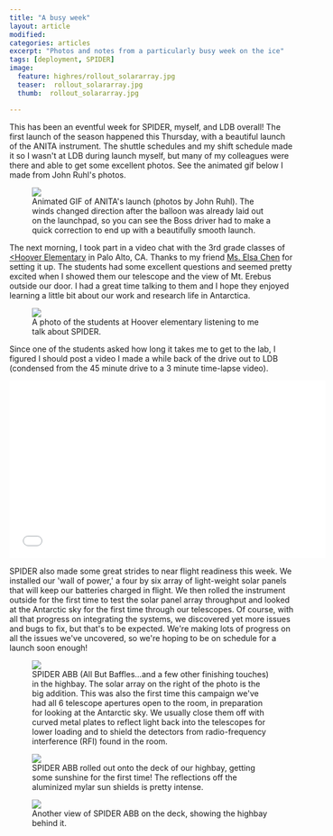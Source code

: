 ```yaml
---
title: "A busy week"
layout: article
modified:
categories: articles
excerpt: "Photos and notes from a particularly busy week on the ice"
tags: [deployment, SPIDER]
image:
  feature: highres/rollout_solararray.jpg
  teaser:  rollout_solararray.jpg
  thumb:  rollout_solararray.jpg

---
```


This has been an eventful week for SPIDER, myself, and LDB overall!  The first launch of the season happened this Thursday, with a beautiful launch of the ANITA instrument. The shuttle schedules and my shift schedule made it so I wasn't at LDB during launch myself, but many of my colleagues were there and able to get some excellent photos. See the animated gif below I made from John Ruhl's photos.  

<figure>
        <a href="{{ site.url }}/images/anita_launch_lower.gif"><img src="{{ site.url }}/images/anita_launch_lower.gif"></a>
        <figcaption>Animated GIF of ANITA's launch (photos by John Ruhl). The winds changed direction after the balloon was already laid out on the launchpad, so you can see the Boss driver had to make a quick correction to end up with a beautifully smooth launch. </figcaption>
</figure>

The next morning, I took part in a video chat with the 3rd grade classes of <a href ="http://www.hoover.pausd.org"><Hoover Elementary<a> in Palo Alto, CA. Thanks to my friend <a href ="https://twitter.com/MsElsaChen">Ms. Elsa Chen</a> for setting it up. The students had some excellent questions and seemed pretty excited when I showed them our telescope and the view of Mt. Erebus outside our door. I had a great time talking to them and I hope they enjoyed learning a little bit about our work and research life in Antarctica.
  
<figure>
        <a href="{{ site.url }}/images/highres/hoover_elem.jpg"><img src="{{ site.url }}/images/hoover_elem.jpg"></a>
        <figcaption>A photo of the students at Hoover elementary listening to me talk about SPIDER.</figcaption>
</figure>

 Since one of the students asked how long it takes me to get to the lab, I figured I should post a video I made a while back of the drive out to LDB (condensed from the 45 minute drive to a 3 minute time-lapse video).

<iframe width="560" height="315" src="//www.youtube.com/embed/SwBTDQ5JCEM" frameborder="0" allowfullscreen></iframe>

SPIDER also made some great strides to near flight readiness this week. We installed our 'wall of power,' a four by six array of light-weight solar panels that will keep our batteries charged in flight. We then rolled the instrument outside for the first time to test the solar panel array throughput and looked at the Antarctic sky for the first time through our telescopes. Of course, with all that progress on integrating the systems, we discovered yet more issues and bugs to fix, but that's to be expected. We're making lots of progress on all the issues we've uncovered, so we're hoping to be on schedule for a launch soon enough!

<figure>
        <a href="{{ site.url }}/images/highres/spider_abb.jpg"><img src="{{ site.url }}/images/spider_abb.jpg"></a>
        <figcaption>SPIDER ABB (All But Baffles...and a few other finishing touches) in the highbay. The solar array on the right of the photo is the big addition. This was also the first time this campaign we've had all 6 telescope apertures open to the room, in preparation for looking at the Antarctic sky. We usually close them off with curved metal plates to reflect light back into the telescopes for lower loading and to shield the detectors from radio-frequency interference (RFI) found in the room. </figcaption>
</figure>

<figure>
        <a href="{{ site.url }}/images/highres/rollout_solararray.jpg"><img src="{{ site.url }}/images/rollout_solararray.jpg"></a>
        <figcaption>SPIDER ABB rolled out onto the deck of our highbay, getting some sunshine for the first time! The reflections off the aluminized mylar sun shields is pretty intense. </figcaption>
</figure>

<figure>
        <a href="{{ site.url }}/images/highres/rollout.jpg"><img src="{{ site.url }}/images/rollout.jpg"></a>
        <figcaption>Another view of SPIDER ABB on the deck, showing the highbay behind it.</figcaption>
</figure>

